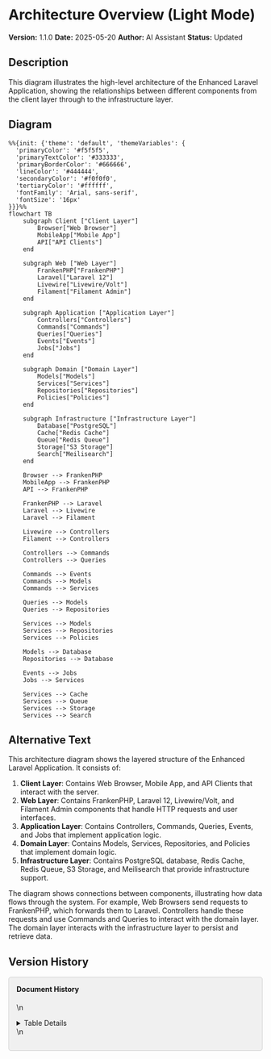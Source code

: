 # Architecture Overview (Light Mode)

**Version:** 1.1.0
**Date:** 2025-05-20
**Author:** AI Assistant
**Status:** Updated

## Description

This diagram illustrates the high-level architecture of the Enhanced Laravel Application, showing the relationships between different components from the client layer through to the infrastructure layer.

## Diagram

```mermaid
%%{init: {'theme': 'default', 'themeVariables': {
  'primaryColor': '#f5f5f5',
  'primaryTextColor': '#333333',
  'primaryBorderColor': '#666666',
  'lineColor': '#444444',
  'secondaryColor': '#f0f0f0',
  'tertiaryColor': '#ffffff',
  'fontFamily': 'Arial, sans-serif',
  'fontSize': '16px'
}}}%%
flowchart TB
    subgraph Client ["Client Layer"]
        Browser["Web Browser"]
        MobileApp["Mobile App"]
        API["API Clients"]
    end

    subgraph Web ["Web Layer"]
        FrankenPHP["FrankenPHP"]
        Laravel["Laravel 12"]
        Livewire["Livewire/Volt"]
        Filament["Filament Admin"]
    end

    subgraph Application ["Application Layer"]
        Controllers["Controllers"]
        Commands["Commands"]
        Queries["Queries"]
        Events["Events"]
        Jobs["Jobs"]
    end

    subgraph Domain ["Domain Layer"]
        Models["Models"]
        Services["Services"]
        Repositories["Repositories"]
        Policies["Policies"]
    end

    subgraph Infrastructure ["Infrastructure Layer"]
        Database["PostgreSQL"]
        Cache["Redis Cache"]
        Queue["Redis Queue"]
        Storage["S3 Storage"]
        Search["Meilisearch"]
    end

    Browser --> FrankenPHP
    MobileApp --> FrankenPHP
    API --> FrankenPHP

    FrankenPHP --> Laravel
    Laravel --> Livewire
    Laravel --> Filament

    Livewire --> Controllers
    Filament --> Controllers

    Controllers --> Commands
    Controllers --> Queries

    Commands --> Events
    Commands --> Models
    Commands --> Services

    Queries --> Models
    Queries --> Repositories

    Services --> Models
    Services --> Repositories
    Services --> Policies

    Models --> Database
    Repositories --> Database

    Events --> Jobs
    Jobs --> Services

    Services --> Cache
    Services --> Queue
    Services --> Storage
    Services --> Search

```

## Alternative Text

This architecture diagram shows the layered structure of the Enhanced Laravel Application. It consists of:

1. **Client Layer**: Contains Web Browser, Mobile App, and API Clients that interact with the server.
2. **Web Layer**: Contains FrankenPHP, Laravel 12, Livewire/Volt, and Filament Admin components that handle HTTP requests and user interfaces.
3. **Application Layer**: Contains Controllers, Commands, Queries, Events, and Jobs that implement application logic.
4. **Domain Layer**: Contains Models, Services, Repositories, and Policies that implement domain logic.
5. **Infrastructure Layer**: Contains PostgreSQL database, Redis Cache, Redis Queue, S3 Storage, and Meilisearch that provide infrastructure support.

The diagram shows connections between components, illustrating how data flows through the system. For example, Web Browsers send requests to FrankenPHP, which forwards them to Laravel. Controllers handle these requests and use Commands and Queries to interact with the domain layer. The domain layer interacts with the infrastructure layer to persist and retrieve data.

## Version History

<div style="background-color:#f0f0f0; padding:15px; border-radius:5px; border: 1px solid #d0d0d0; margin:10px 0;">
<h4 style="margin-top: 0; color: #111;">Document History</h4>

\n<details>\n<summary>Table Details</summary>\n\n| Version | Date | Changes | Author |
| --- | --- | --- | --- |
| 1.1.0 | 2025-05-20 | Updated formatting for high contrast and accessibility, added metadata and alternative text | AI Assistant |
| 1.0.0 | 2025-05-10 | Initial version | AI Assistant |
\n</details>\n
</div>
